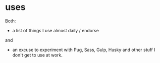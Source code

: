 # uses

Both:

- a list of things I use almost daily / endorse

and

- an excuse to experiment with Pug, Sass, Gulp, Husky and other stuff I don't get to use at work.
